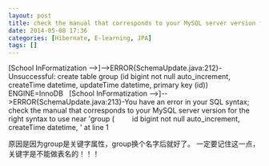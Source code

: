 ```yaml
---
layout: post
title: check the manual that corresponds to your MySQL server version for the right syntax to use near '..'
date: 2014-05-08 17:36
categories: [Hibernate, E-learning, JPA]
tags: []
---
```

[School InFormatization -->]-->ERROR{SchemaUpdate.java:212}-Unsuccessful: create table group (id bigint not null auto_increment, createTime datetime, updateTime datetime, primary key (id)) ENGINE=InnoDB
  [School InFormatization -->]-->ERROR{SchemaUpdate.java:213}-You have an error in your SQL syntax; check the manual that corresponds to your MySQL server version for the right syntax to use near 'group (
        id bigint not null auto_increment,
        createTime datetime,
' at line 1

原因是因为group是关键字属性，group换个名字后就好了。
一定要记住这一点，关键字是不能做表名的！！！
